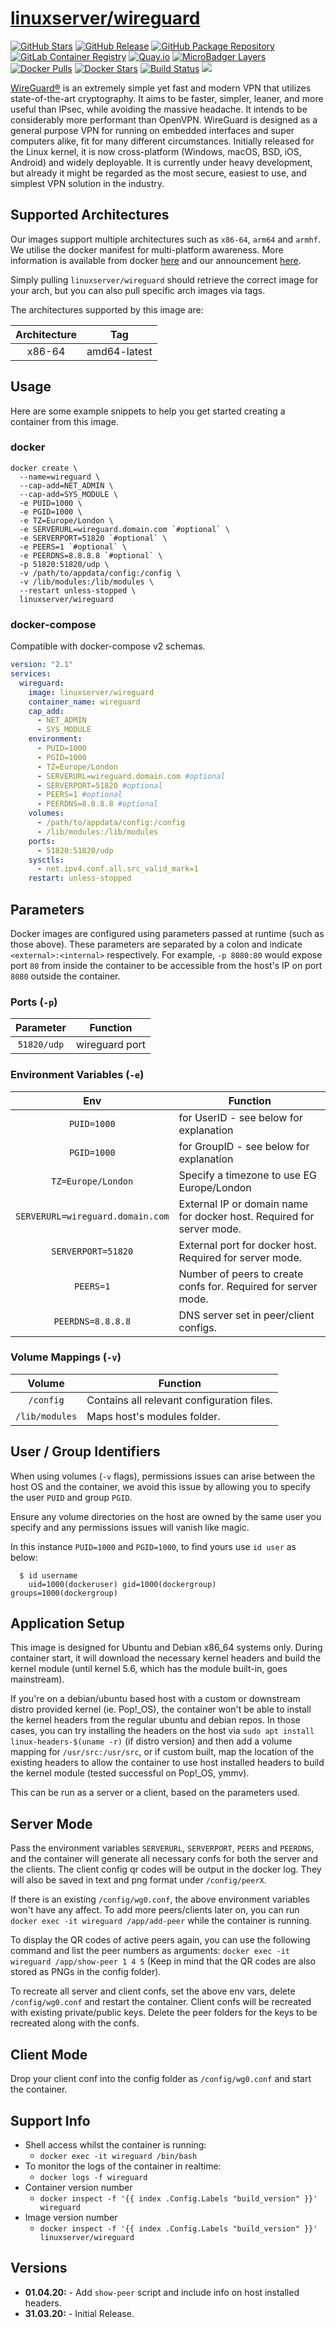 # [linuxserver/wireguard](https://github.com/linuxserver/docker-wireguard)

[![GitHub Stars](https://img.shields.io/github/stars/linuxserver/docker-wireguard.svg?style=flat-square&color=E68523&logo=github&logoColor=FFFFFF)](https://github.com/linuxserver/docker-wireguard)
[![GitHub Release](https://img.shields.io/github/release/linuxserver/docker-wireguard.svg?style=flat-square&color=E68523&logo=github&logoColor=FFFFFF)](https://github.com/linuxserver/docker-wireguard/releases)
[![GitHub Package Repository](https://img.shields.io/static/v1.svg?style=flat-square&color=E68523&label=linuxserver.io&message=GitHub%20Package&logo=github&logoColor=FFFFFF)](https://github.com/linuxserver/docker-wireguard/packages)
[![GitLab Container Registry](https://img.shields.io/static/v1.svg?style=flat-square&color=E68523&label=linuxserver.io&message=GitLab%20Registry&logo=gitlab&logoColor=FFFFFF)](https://gitlab.com/Linuxserver.io/docker-wireguard/container_registry)
[![Quay.io](https://img.shields.io/static/v1.svg?style=flat-square&color=E68523&label=linuxserver.io&message=Quay.io)](https://quay.io/repository/linuxserver.io/wireguard)
[![MicroBadger Layers](https://img.shields.io/microbadger/layers/linuxserver/wireguard.svg?style=flat-square&color=E68523)](https://microbadger.com/images/linuxserver/wireguard "Get your own version badge on microbadger.com")
[![Docker Pulls](https://img.shields.io/docker/pulls/linuxserver/wireguard.svg?style=flat-square&color=E68523&label=pulls&logo=docker&logoColor=FFFFFF)](https://hub.docker.com/r/linuxserver/wireguard)
[![Docker Stars](https://img.shields.io/docker/stars/linuxserver/wireguard.svg?style=flat-square&color=E68523&label=stars&logo=docker&logoColor=FFFFFF)](https://hub.docker.com/r/linuxserver/wireguard)
[![Build Status](https://ci.linuxserver.io/view/all/job/Docker-Pipeline-Builders/job/docker-wireguard/job/master/badge/icon?style=flat-square)](https://ci.linuxserver.io/job/Docker-Pipeline-Builders/job/docker-wireguard/job/master/)
[![](https://lsio-ci.ams3.digitaloceanspaces.com/linuxserver/wireguard/latest/badge.svg)](https://lsio-ci.ams3.digitaloceanspaces.com/linuxserver/wireguard/latest/index.html)

[WireGuard®](https://www.wireguard.com/) is an extremely simple yet fast and modern VPN that utilizes state-of-the-art cryptography. It aims to be faster, simpler, leaner, and more useful than IPsec, while avoiding the massive headache. It intends to be considerably more performant than OpenVPN. WireGuard is designed as a general purpose VPN for running on embedded interfaces and super computers alike, fit for many different circumstances. Initially released for the Linux kernel, it is now cross-platform (Windows, macOS, BSD, iOS, Android) and widely deployable. It is currently under heavy development, but already it might be regarded as the most secure, easiest to use, and simplest VPN solution in the industry.

## Supported Architectures

Our images support multiple architectures such as `x86-64`, `arm64` and `armhf`. We utilise the docker manifest for multi-platform awareness. More information is available from docker [here](https://github.com/docker/distribution/blob/master/docs/spec/manifest-v2-2.md#manifest-list) and our announcement [here](https://blog.linuxserver.io/2019/02/21/the-lsio-pipeline-project/).

Simply pulling `linuxserver/wireguard` should retrieve the correct image for your arch, but you can also pull specific arch images via tags.

The architectures supported by this image are:

| Architecture | Tag |
| :----: | --- |
| x86-64 | amd64-latest |


## Usage

Here are some example snippets to help you get started creating a container from this image.

### docker

```
docker create \
  --name=wireguard \
  --cap-add=NET_ADMIN \
  --cap-add=SYS_MODULE \
  -e PUID=1000 \
  -e PGID=1000 \
  -e TZ=Europe/London \
  -e SERVERURL=wireguard.domain.com `#optional` \
  -e SERVERPORT=51820 `#optional` \
  -e PEERS=1 `#optional` \
  -e PEERDNS=8.8.8.8 `#optional` \
  -p 51820:51820/udp \
  -v /path/to/appdata/config:/config \
  -v /lib/modules:/lib/modules \
  --restart unless-stopped \
  linuxserver/wireguard
```


### docker-compose

Compatible with docker-compose v2 schemas.

```yaml
version: "2.1"
services:
  wireguard:
    image: linuxserver/wireguard
    container_name: wireguard
    cap_add:
      - NET_ADMIN
      - SYS_MODULE
    environment:
      - PUID=1000
      - PGID=1000
      - TZ=Europe/London
      - SERVERURL=wireguard.domain.com #optional
      - SERVERPORT=51820 #optional
      - PEERS=1 #optional
      - PEERDNS=8.8.8.8 #optional
    volumes:
      - /path/to/appdata/config:/config
      - /lib/modules:/lib/modules
    ports:
      - 51820:51820/udp
    sysctls:
      - net.ipv4.conf.all.src_valid_mark=1
    restart: unless-stopped

```

## Parameters

Docker images are configured using parameters passed at runtime (such as those above). These parameters are separated by a colon and indicate `<external>:<internal>` respectively. For example, `-p 8080:80` would expose port `80` from inside the container to be accessible from the host's IP on port `8080` outside the container.

### Ports (`-p`)

| Parameter | Function |
| :----: | --- |
| `51820/udp` | wireguard port |


### Environment Variables (`-e`)

| Env | Function |
| :----: | --- |
| `PUID=1000` | for UserID - see below for explanation |
| `PGID=1000` | for GroupID - see below for explanation |
| `TZ=Europe/London` | Specify a timezone to use EG Europe/London |
| `SERVERURL=wireguard.domain.com` | External IP or domain name for docker host. Required for server mode. |
| `SERVERPORT=51820` | External port for docker host. Required for server mode. |
| `PEERS=1` | Number of peers to create confs for. Required for server mode. |
| `PEERDNS=8.8.8.8` | DNS server set in peer/client configs. |

### Volume Mappings (`-v`)

| Volume | Function |
| :----: | --- |
| `/config` | Contains all relevant configuration files. |
| `/lib/modules` | Maps host's modules folder. |



## User / Group Identifiers

When using volumes (`-v` flags), permissions issues can arise between the host OS and the container, we avoid this issue by allowing you to specify the user `PUID` and group `PGID`.

Ensure any volume directories on the host are owned by the same user you specify and any permissions issues will vanish like magic.

In this instance `PUID=1000` and `PGID=1000`, to find yours use `id user` as below:

```
  $ id username
    uid=1000(dockeruser) gid=1000(dockergroup) groups=1000(dockergroup)
```

## Application Setup

This image is designed for Ubuntu and Debian x86_64 systems only. During container start, it will download the necessary kernel headers and build the kernel module (until kernel 5.6, which has the module built-in, goes mainstream).

If you're on a debian/ubuntu based host with a custom or downstream distro provided kernel (ie. Pop!_OS), the container won't be able to install the kernel headers from the regular ubuntu and debian repos. In those cases, you can try installing the headers on the host via `sudo apt install linux-headers-$(uname -r)` (if distro version) and then add a volume mapping for `/usr/src:/usr/src`, or if custom built, map the location of the existing headers to allow the container to use host installed headers to build the kernel module (tested successful on Pop!_OS, ymmv).

This can be run as a server or a client, based on the parameters used. 

## Server Mode
Pass the environment variables `SERVERURL`, `SERVERPORT`, `PEERS` and `PEERDNS`, and the container will generate all necessary confs for both the server and the clients. The client config qr codes will be output in the docker log. They will also be saved in text and png format under `/config/peerX`.

If there is an existing `/config/wg0.conf`, the above environment variables won't have any affect. To add more peers/clients later on, you can run `docker exec -it wireguard /app/add-peer` while the container is running.

To display the QR codes of active peers again, you can use the following command and list the peer numbers as arguments: `docker exec -it wireguard /app/show-peer 1 4 5` (Keep in mind that the QR codes are also stored as PNGs in the config folder).

To recreate all server and client confs, set the above env vars, delete `/config/wg0.conf` and restart the container. Client confs will be recreated with existing private/public keys. Delete the peer folders for the keys to be recreated along with the confs.

## Client Mode
Drop your client conf into the config folder as `/config/wg0.conf` and start the container. 



## Support Info

* Shell access whilst the container is running:
  * `docker exec -it wireguard /bin/bash`
* To monitor the logs of the container in realtime:
  * `docker logs -f wireguard`
* Container version number
  * `docker inspect -f '{{ index .Config.Labels "build_version" }}' wireguard`
* Image version number
  * `docker inspect -f '{{ index .Config.Labels "build_version" }}' linuxserver/wireguard`

## Versions

* **01.04.20:** - Add `show-peer` script and include info on host installed headers.
* **31.03.20:** - Initial Release.
